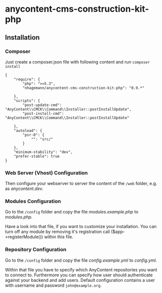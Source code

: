anycontent-cms-construction-kit-php
===================================


## Installation

### Composer

Just create a composer.json file with following content and run `composer install`

    {
        "require": {
            "php": ">=5.3",
            "nhagemann/anycontent-cms-construction-kit-php": "0.9.*"
    
        },
        "scripts": {
            "post-update-cmd": "AnyContent\\CMCK\\Command\\Installer::postInstallUpdate",
            "post-install-cmd": "AnyContent\\CMCK\\Command\\Installer::postInstallUpdate"
    
        },
        "autoload": {
            "psr-0": {
                "": "src/"
            }
        },
        "minimum-stability": "dev",
        "prefer-stable": true
    }
    
### Web Server (Vhost) Configuration

Then configure your webserver to server the content of the `/web` folder, e.g. as _anycontent.dev_.


### Modules Configuration

Go to the `/config` folder and copy the file _modules.example.php_ to _modules.php_.

Have a look into that file, if you want to customize your installation. You can turn off any module by removing
it's registration call ($app->registerModule()) within this file.

### Repository Configuration

Go to the `/config` folder and copy the file _config.example.yml_ to _config.yml_.

Within that file you have to specify which AnyContent repositories you want to connect to. Furthermore you can
specify how user should authenticate against your backend and add users. Default configuration contains a user
with username and password `john@example.org`. 
